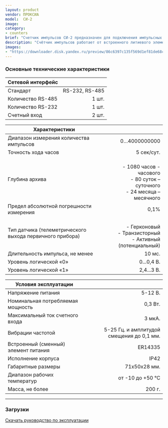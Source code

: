 ```yaml
---
layout: product
vendor: ПРОКСИА
model:  СИ-2
image:
category: 
- counters
brief: "Счетчик импульсов СИ-2 предназначен для подключения импульсных приборов учета (до 2 шт.), первичной обработки, преобразования информации, хранения архивных данных по счетным входам в составе систем диспетчеризации."
description: "Счётчик импульсов работает от встроенного литиевого элемента питания. Счётчик импульсов позволяет хранить во внутреннем архиве накопленное количество импульсов, а также пересчитанные показания приборов учёта с учётом веса импульсов. Регистрация импульсов происходит также во время отсутствия гарантированного питания (5В). Счётчик импульсов имеет 2 счётных входа с последующей возможностью считывания через протокол RS485 или RS232. Протокол обмена с счетчиком импульсов предоставляется по запросу)."
images: 
- "https://downloader.disk.yandex.ru/preview/86c6397c135f569d1ef81de68c0dc0a79580da2e8a7addf1f61e6c7ab52c8ef8/5e824326/I70rWlFaFbrXssP_ZoWcwtBR6y-1iGupBL-MGOiBPpz1MLoMyEms16bP7bJO25-KXVUeFU0vryvomxtOONWkxg==?uid=0&filename=CI-2.png&disposition=inline&hash=&limit=0&content_type=image%2Fpng&tknv=v2&owner_uid=1130000031733223&size=2048x2048"
---
```


### Основные технические характеристики

|Сетевой интерфейс||
| ------------- |-------------:|
|Стандарт |RS-232, RS-485 |
|Количество RS-485 |1 шт.|
|Количество RS-232 |1 шт.|
|Счетный вход |2 шт.|

|Характеристики||
| ------------- |-------------:|
|Диапазон измерения количества импульсов |0…4000000000|
|Точность хода часов	|5 сек/сут.|
|Глубина архива	|<br /> - 1080 часов - часового <br /> - 80 суток – суточного <br /> - 24 месяца – месячного|
|Предел абсолютной погрешности измерения	|0,1%|
|Тип датчика (телеметрического выхода первичного прибора)	| <br /> - Герконовый <br /> - Транзисторный <br /> - Активный (потенциальный)|
|Длительность импульса, не менее	|10 мс.|
|Уровень логической «0»	|0...0,4 В.|
|Уровень логической «1»	|2,4...3 В.|

|Условия эксплуатации||
| ------------- |-------------:|
|Напряжение питания	|5-12 В.|
|Номинальная потребляемая мощность	|0,3 Вт.|
|Максимальный ток счетного входа	|3 мкА.|
|Вибрации частотой	|5-25 Гц. и амплитудой смещения до 0,1 мм.|
|Встроенный (сменный) элемент питания	|ER14335|
|Исполнение корпуса |	IP42|
|Габаритные размеры	|71х50х28 мм.|
|Диапазон рабочих температур 	|от -10 до +50 ℃|
|Масса, не более	|200 г.|

---

### Загрузки

[Скачать руководство по эксплуатации]()
